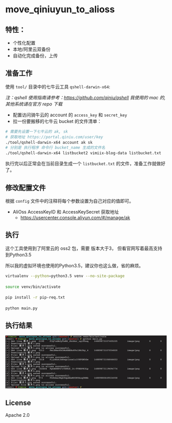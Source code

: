 # move_qiniuyun_to_alioss

## 特性：

- 个性化配置
- 本地/阿里云双备份
- 自动化完成备份，上传

## 准备工作

使用 `tool/` 目录中的七牛云工具 `qshell-darwin-x64`:

*注：qshell 使用指南请参考：https://github.com/qiniu/qshell 我使用的 mac 的,其他系统请在官方 repo 下载*

- 配置访问骑牛云的 account 的 `access_key` 和 `secret_key`
- 拉一份要搬移的七牛云 bucket 的文件清单：

```bash
# 需要先设置一下七牛云的 ak, sk
# 获取地址 https://portal.qiniu.com/user/key
./tool/qshell-darwin-x64 account ak sk
# 分别是 执行程序 命令行 bucket_name 生成的文件名
./tool/qshell-darwin-x64 listbucket2 vimiix-blog-data listbucket.txt
```

执行完以后正常会在当前目录生成一个 `listbucket.txt` 的文件，准备工作就做好了。

## 修改配置文件

根据 `config` 文件中的注释将每个参数设置为自己对应的值即可。

- AliOss AccessKeyID 和 AccessKeySecret 获取地址
    - https://usercenter.console.aliyun.com/#/manage/ak

## 执行

这个工具使用到了阿里云的 oss2 包，需要 版本大于3， 但看官网写着最高支持到Python3.5

所以我的虚拟环境也使用的Python3.5，建议你也这么做，省的麻烦。

```bash
virtualenv --python=python3.5 venv --no-site-package

source venv/bin/activate

pip install -r pip-req.txt

python main.py
```

## 执行结果

![](./static/result.jpg)

## License

Apache 2.0
